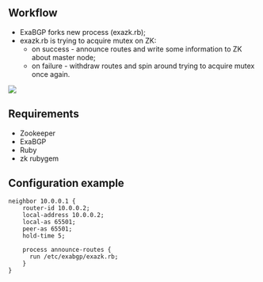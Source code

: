 ## Workflow
* ExaBGP forks new process (exazk.rb);
* exazk.rb is trying to acquire mutex on ZK:
  * on success - announce routes and write some information to ZK about master node;
  * on failure - withdraw routes and spin around trying to acquire mutex once again.

![](http://donatas.net/exazk.png)

## Requirements
* Zookeeper
* ExaBGP
* Ruby
* zk rubygem

## Configuration example
```
neighbor 10.0.0.1 {
    router-id 10.0.0.2;
    local-address 10.0.0.2;
    local-as 65501;
    peer-as 65501;
    hold-time 5;
    
    process announce-routes {
      run /etc/exabgp/exazk.rb;
    }
}
```

